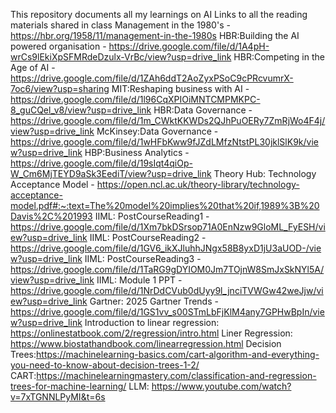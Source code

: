 This repository documents all my learnings on AI
Links to all the reading materials shared in class
     Management in the 1980's - https://hbr.org/1958/11/management-in-the-1980s
     HBR:Building the AI powered organisation -  https://drive.google.com/file/d/1A4pH-wrCs9lEkiXpSFMRdeDzulx-VrBc/view?usp=drive_link
     HBR:Competing in the Age of AI - https://drive.google.com/file/d/1ZAh6ddT2AoZyxPSoC9cPRcvumrX-7oc6/view?usp=sharing
     MIT:Reshaping business with AI - https://drive.google.com/file/d/1l96CqXPIOiMNTCMPMKPC-8_guCQel_v8/view?usp=drive_link
     HBR:Data Governance - https://drive.google.com/file/d/1m_CWktKKWDs2QJhPuOERy7ZmRjWo4F4j/view?usp=drive_link
     McKinsey:Data Governance - https://drive.google.com/file/d/1wHFbKww9fJZdLMfzNtstPL30jklSlK9k/view?usp=drive_link
     HBP:Business Analytics - https://drive.google.com/file/d/19sIqt4qiOp-W_Cm6MjTEYD9aSk3EediT/view?usp=drive_link
     Theory Hub: Technology Acceptance Model - https://open.ncl.ac.uk/theory-library/technology-acceptance-model.pdf#:~:text=The%20model%20implies%20that%20if,1989%3B%20Davis%2C%201993
     IIML: PostCourseReading1 - https://drive.google.com/file/d/1Xm7bkDSrsop71A0EnNzw9GloML_FyESH/view?usp=drive_link
     IIML: PostCourseReading2 - https://drive.google.com/file/d/1GV6_ikXJluhhJNgx58B8yxD1jU3aUOD-/view?usp=drive_link
     IIML: PostCourseReading3 - https://drive.google.com/file/d/1TaRG9gDYIOM0Jm7TOjnW8SmJxSkNYl5A/view?usp=drive_link
     IIML: Module 1 PPT - https://drive.google.com/file/d/1NrDdCVub0dUyy9l_jnciTVWGw42weJjw/view?usp=drive_link
     Gartner: 2025 Gartner Trends - https://drive.google.com/file/d/1GS1vv_s00STmLbFjKlM4any7GPHwBpIn/view?usp=drive_link
     Introduction to linear regression: https://onlinestatbook.com/2/regression/intro.html
     Liner Regression: https://www.biostathandbook.com/linearregression.html
     Decision Trees:https://machinelearning-basics.com/cart-algorithm-and-everything-you-need-to-know-about-decision-trees-1-2/
     CART:https://machinelearningmastery.com/classification-and-regression-trees-for-machine-learning/
     LLM: https://www.youtube.com/watch?v=7xTGNNLPyMI&t=6s
